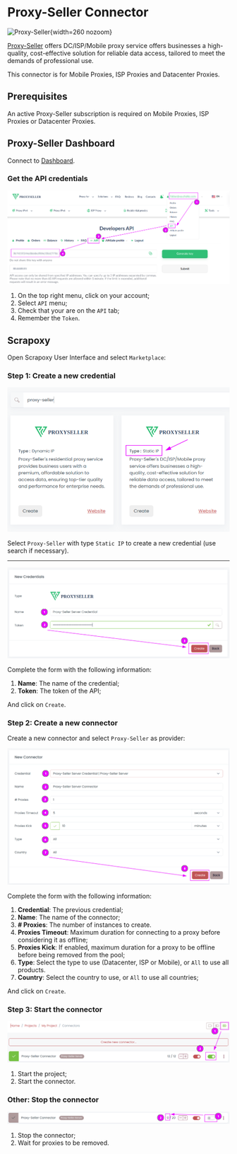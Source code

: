 # Proxy-Seller Connector

![Proxy-Seller](/assets/images/proxy-seller.svg){width=260 nozoom}

[Proxy-Seller](https://proxy-seller.com/?partner=GR930FP5IOO78P) offers DC/ISP/Mobile proxy service offers businesses a high-quality, cost-effective solution for reliable data access, tailored to meet the demands of professional use.

This connector is for Mobile Proxies, ISP Proxies and Datacenter Proxies.


## Prerequisites

An active Proxy-Seller subscription is required on Mobile Proxies, ISP Proxies or Datacenter Proxies.


## Proxy-Seller Dashboard

Connect to [Dashboard](https://proxy-seller.com/personal/api).


### Get the API credentials

![PS Credentials token](../ps_credentials_token.png)

1. On the top right menu, click on your account;
2. Select `API` menu;
3. Check that your are on the `API` tab;
4. Remember the `Token`.


## Scrapoxy

Open Scrapoxy User Interface and select `Marketplace`:


### Step 1: Create a new credential

![Credential Select](spx_credential_select.png)

Select `Proxy-Seller` with type `Static IP` to create a new credential (use search if necessary).

---

![Credential Form](spx_credential_create.png)

Complete the form with the following information:
1. **Name**: The name of the credential;
2. **Token**: The token of the API;

And click on `Create`.


### Step 2: Create a new connector

Create a new connector and select `Proxy-Seller` as provider:

![Connector Create](spx_connector_create.png)

Complete the form with the following information:
1. **Credential**: The previous credential;
2. **Name**: The name of the connector;
3. **# Proxies**: The number of instances to create.
4. **Proxies Timeout**: Maximum duration for connecting to a proxy before considering it as offline;
5. **Proxies Kick**: If enabled, maximum duration for a proxy to be offline before being removed from the pool;
6. **Type**: Select the type to use (Datacenter, ISP or Mobile), or `All` to use all products.
7. **Country**: Select the country to use, or `All` to use all countries;

And click on `Create`.


### Step 3: Start the connector

![Connector Start](../spx_connector_start.png)

1. Start the project;
2. Start the connector.


### Other: Stop the connector

![Connector Stop](../spx_connector_stop.png)

1. Stop the connector;
2. Wait for proxies to be removed.
